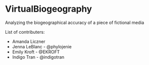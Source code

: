 # VirtualBiogeography
Analyzing the biogeographical accuracy of a piece of fictional media


List of contributers:
- Amanda Liczner
- Jenna LeBlanc - @phylojenie
- Emily Kroft - @EKROFT
- Indigo Tran - @indigotran
